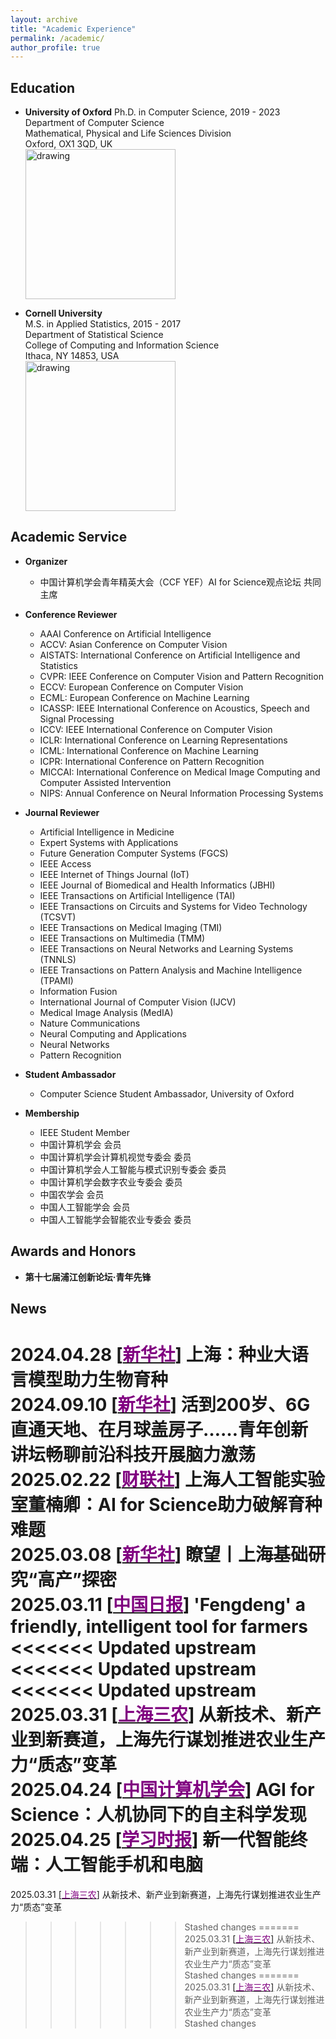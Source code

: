 ```yaml
---
layout: archive
title: "Academic Experience"
permalink: /academic/
author_profile: true
---
```


## Education
* **University of Oxford**
  Ph.D. in Computer Science, 2019 - 2023  
  Department of Computer Science  
  Mathematical, Physical and Life Sciences Division  
  Oxford, OX1 3QD, UK  
  <a href="http://www.cs.ox.ac.uk/"><img src="https://eveningdong.github.io/images/oxford.png" alt="drawing" width="240px"/></a> 

* **Cornell University**  
  M.S. in Applied Statistics, 2015 - 2017  
  Department of Statistical Science   
  College of Computing and Information Science  
  Ithaca, NY 14853, USA  
  <a href="https://cis.cornell.edu/cornell-computing-information-science/"><img src="https://eveningdong.github.io/images/cis.png" alt="drawing" width="240px"/></a>   

[//]: # (## Academic Positions  )

[//]: # (* **上海交通大学**  )

[//]: # (  校外导师， 2024 - 至今  )

[//]: # (  人工智能卓越人才试点班 – 国智班  )

[//]: # (  电子信息与电气工程学院  )

[//]: # (  上海市闵行区 200240  )

[//]: # (  <a><img src="https://eveningdong.github.io/images/sjtu.png" alt="drawing" width="240px"/></a>)

[//]: # ()
[//]: # (* **清华大学**  )

[//]: # (  校外导师， 2024 - 至今  )

[//]: # (  电子工程系  )

[//]: # (  信息科学技术学院  )

[//]: # (  北京市海淀区 100084  )

[//]: # (  <a><img src="https://eveningdong.github.io/images/tsinghua.jpg" alt="drawing" width="240px"/></a>  )

[//]: # ()
[//]: # (* **上海创智学院**  )

[//]: # (  全时导师， 2024 - 2025  )

[//]: # (  上海市徐汇区 200231  )
  

[//]: # (## Awards and Honors  )

[//]: # (* **Department of Computer Science Scholarship**, 2019 - 2022    )

[//]: # (  University of Oxford)

[//]: # ()
[//]: # (* **青年先锋**， 2024  )

[//]: # (  第十七届浦江创新论坛  )

[//]: # (  主办单位：科学技术部和上海市人民政府     )

[//]: # ()
[//]: # (* **特邀报告嘉宾**， 2024  )

[//]: # (  第二十四届中国国际工业博览会  )

[//]: # (  主办单位：工业和信息化部、国家发展和改革委员会、商务部、科学技术部、中国科学院、中国工程院、中国国际贸易促进委员会、联合国工业发展组织和上海市人民政府)

[//]: # (* **President's PhD Scholarship**, Imperial College London, 2019 - 2023   )

[//]: # (* **FLock PhD Scholarship**, FLock.io, 2022-2023)


## Academic Service  
* **Organizer**  
  * 中国计算机学会青年精英大会（CCF YEF）AI for Science观点论坛 共同主席  

* **Conference Reviewer**  
  + AAAI Conference on Artificial Intelligence    
  + ACCV: Asian Conference on Computer Vision  
  + AISTATS: International Conference on Artificial Intelligence and Statistics  
  + CVPR: IEEE Conference on Computer Vision and Pattern Recognition  
  + ECCV: European Conference on Computer Vision  
  + ECML: European Conference on Machine Learning    
  + ICASSP: IEEE International Conference on Acoustics, Speech and Signal Processing  
  + ICCV: IEEE International Conference on Computer Vision  
  + ICLR: International Conference on Learning Representations  
  + ICML: International Conference on Machine Learning  
  + ICPR: International Conference on Pattern Recognition  
  + MICCAI: International Conference on Medical Image Computing and Computer Assisted Intervention  
  + NIPS: Annual Conference on Neural Information Processing Systems


* **Journal Reviewer**  
  + Artificial Intelligence in Medicine
  + Expert Systems with Applications  
  + Future Generation Computer Systems (FGCS)   
  + IEEE Access  
  + IEEE Internet of Things Journal (IoT)  
  + IEEE Journal of Biomedical and Health Informatics (JBHI)  
  + IEEE Transactions on Artificial Intelligence (TAI)  
  + IEEE Transactions on Circuits and Systems for Video Technology (TCSVT)  
  + IEEE Transactions on Medical Imaging (TMI)  
  + IEEE Transactions on Multimedia (TMM)  
  + IEEE Transactions on Neural Networks and Learning Systems (TNNLS)  
  + IEEE Transactions on Pattern Analysis and Machine Intelligence (TPAMI)  
  + Information Fusion  
  + International Journal of Computer Vision (IJCV)  
  + Medical Image Analysis (MedIA)  
  + Nature Communications  
  + Neural Computing and Applications  
  + Neural Networks  
  + Pattern Recognition  


* **Student Ambassador**  
  + Computer Science Student Ambassador, University of Oxford


* **Membership**   
  + IEEE Student Member
  + 中国计算机学会 会员
  + 中国计算机学会计算机视觉专委会 委员  
  + 中国计算机学会人工智能与模式识别专委会 委员  
  + 中国计算机学会数字农业专委会 委员  
  + 中国农学会 会员   
  + 中国人工智能学会 会员  
  + 中国人工智能学会智能农业专委会 委员   


## Awards and Honors
[//]: # (* **Department of Computer Science Scholarship**, 2019 - 2022    )
[//]: # (  University of Oxford)
* **第十七届浦江创新论坛·青年先锋**

[//]: # (  主办单位：科学技术部和上海市人民政府     )

[//]: # (* **President's PhD Scholarship**, Imperial College London, 2019 - 2023   )

[//]: # (* **FLock PhD Scholarship**, FLock.io, 2022-2023)

## News  
2024.04.28 [[<span style="color:purple">新华社</span>]](https://h.xinhuaxmt.com/vh512/share/11991643?d=134d82c&channel=weixin&time=1741607859985) 上海：种业大语言模型助力生物育种  
2024.09.10 [[<span style="color:purple">新华社</span>]](https://h.xinhuaxmt.com/vh512/share/12182960?d=134da0e&channel=weixin&time=1741607590707) 活到200岁、6G直通天地、在月球盖房子……青年创新讲坛畅聊前沿科技开展脑力激荡      
2025.02.22 [[<span style="color:purple">财联社</span>]](https://www.cls.cn/detail/1950965) 上海人工智能实验室董楠卿：AI for Science助力破解育种难题   
2025.03.08 [[<span style="color:purple">新华社</span>]](https://h.xinhuaxmt.com/vh512/share/12438180?d=134fec4&channel=weixin&time=1741396251258) 瞭望丨上海基础研究“高产”探密   
2025.03.11 [[<span style="color:purple">中国日报</span>]](https://www.chinadaily.com.cn/a/202503/11/WS67cf8bdfa310c240449d9ffd.html) 'Fengdeng' a friendly, intelligent tool for farmers  
<<<<<<< Updated upstream
<<<<<<< Updated upstream
<<<<<<< Updated upstream
2025.03.31 [[<span style="color:purple">上海三农</span>]](https://mp.weixin.qq.com/s/Ux5qvgpcdNLusYAqVOYB2w) 从新技术、新产业到新赛道，上海先行谋划推进农业生产力“质态”变革  
2025.04.24 [[<span style="color:purple">中国计算机学会</span>]](https://mp.weixin.qq.com/s/tuegcoQ-Lafthwrj1DvF6Q) AGI for Science：人机协同下的自主科学发现  
2025.04.25 [[<span style="color:purple">学习时报</span>]](https://mp.weixin.qq.com/s/8uVcvizFHwg7rsawRY340Q) 新一代智能终端：人工智能手机和电脑    
=======
2025.03.31 [[<span style="color:purple">上海三农</span>]](https://mp.weixin.qq.com/s/Ux5qvgpcdNLusYAqVOYB2w) 从新技术、新产业到新赛道，上海先行谋划推进农业生产力“质态”变革  
>>>>>>> Stashed changes
=======
2025.03.31 [[<span style="color:purple">上海三农</span>]](https://mp.weixin.qq.com/s/Ux5qvgpcdNLusYAqVOYB2w) 从新技术、新产业到新赛道，上海先行谋划推进农业生产力“质态”变革  
>>>>>>> Stashed changes
=======
2025.03.31 [[<span style="color:purple">上海三农</span>]](https://mp.weixin.qq.com/s/Ux5qvgpcdNLusYAqVOYB2w) 从新技术、新产业到新赛道，上海先行谋划推进农业生产力“质态”变革  
>>>>>>> Stashed changes
